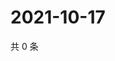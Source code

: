 # 2021-10-17

共 0 条

<!-- BEGIN WEIBO -->
<!-- 最后更新时间 Sun Oct 17 2021 10:18:49 GMT+0800 (China Standard Time) -->

<!-- END WEIBO -->
